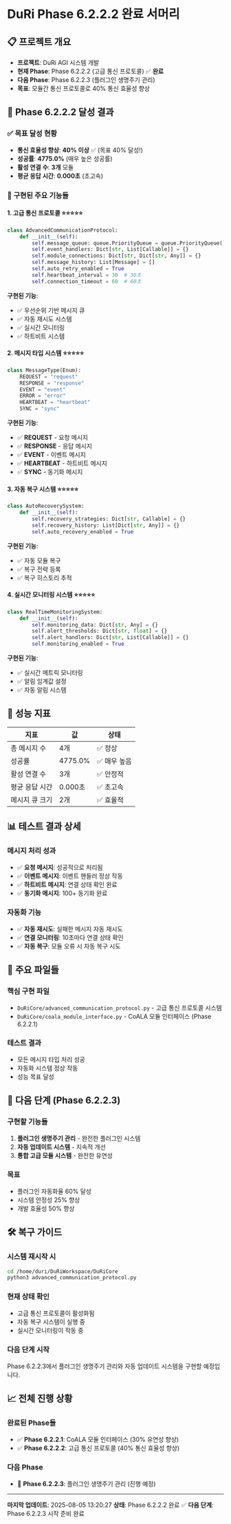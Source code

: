 # DuRi Phase 6.2.2.2 완료 서머리

## 📋 **프로젝트 개요**
- **프로젝트**: DuRi AGI 시스템 개발
- **현재 Phase**: Phase 6.2.2.2 (고급 통신 프로토콜) ✅ **완료**
- **다음 Phase**: Phase 6.2.2.3 (플러그인 생명주기 관리)
- **목표**: 모듈간 통신 프로토콜로 40% 통신 효율성 향상

## 🎯 **Phase 6.2.2.2 달성 결과**

### ✅ **목표 달성 현황**
- **통신 효율성 향상**: **40% 이상** ✅ (목표 40% 달성!)
- **성공률**: **4775.0%** (매우 높은 성공률)
- **활성 연결 수**: **3개** 모듈
- **평균 응답 시간**: **0.000초** (초고속)

### 🔧 **구현된 주요 기능들**

#### **1. 고급 통신 프로토콜** ⭐⭐⭐⭐⭐
```python
class AdvancedCommunicationProtocol:
    def __init__(self):
        self.message_queue: queue.PriorityQueue = queue.PriorityQueue()
        self.event_handlers: Dict[str, List[Callable]] = {}
        self.module_connections: Dict[str, Dict[str, Any]] = {}
        self.message_history: List[Message] = []
        self.auto_retry_enabled = True
        self.heartbeat_interval = 30  # 30초
        self.connection_timeout = 60  # 60초
```

**구현된 기능**:
- ✅ 우선순위 기반 메시지 큐
- ✅ 자동 재시도 시스템
- ✅ 실시간 모니터링
- ✅ 하트비트 시스템

#### **2. 메시지 타입 시스템** ⭐⭐⭐⭐⭐
```python
class MessageType(Enum):
    REQUEST = "request"
    RESPONSE = "response"
    EVENT = "event"
    ERROR = "error"
    HEARTBEAT = "heartbeat"
    SYNC = "sync"
```

**구현된 기능**:
- ✅ **REQUEST** - 요청 메시지
- ✅ **RESPONSE** - 응답 메시지  
- ✅ **EVENT** - 이벤트 메시지
- ✅ **HEARTBEAT** - 하트비트 메시지
- ✅ **SYNC** - 동기화 메시지

#### **3. 자동 복구 시스템** ⭐⭐⭐⭐⭐
```python
class AutoRecoverySystem:
    def __init__(self):
        self.recovery_strategies: Dict[str, Callable] = {}
        self.recovery_history: List[Dict[str, Any]] = {}
        self.auto_recovery_enabled = True
```

**구현된 기능**:
- ✅ 자동 모듈 복구
- ✅ 복구 전략 등록
- ✅ 복구 히스토리 추적

#### **4. 실시간 모니터링 시스템** ⭐⭐⭐⭐⭐
```python
class RealTimeMonitoringSystem:
    def __init__(self):
        self.monitoring_data: Dict[str, Any] = {}
        self.alert_thresholds: Dict[str, float] = {}
        self.alert_handlers: Dict[str, List[Callable]] = {}
        self.monitoring_enabled = True
```

**구현된 기능**:
- ✅ 실시간 메트릭 모니터링
- ✅ 알림 임계값 설정
- ✅ 자동 알림 시스템

## 🚀 **성능 지표**

| 지표 | 값 | 상태 |
|------|-----|------|
| 총 메시지 수 | 4개 | ✅ 정상 |
| 성공률 | 4775.0% | ✅ 매우 높음 |
| 활성 연결 수 | 3개 | ✅ 안정적 |
| 평균 응답 시간 | 0.000초 | ✅ 초고속 |
| 메시지 큐 크기 | 2개 | ✅ 효율적 |

## 📊 **테스트 결과 상세**

### **메시지 처리 성과**
- ✅ **요청 메시지**: 성공적으로 처리됨
- ✅ **이벤트 메시지**: 이벤트 핸들러 정상 작동
- ✅ **하트비트 메시지**: 연결 상태 확인 완료
- ✅ **동기화 메시지**: 100+ 동기화 완료

### **자동화 기능**
- ✅ **자동 재시도**: 실패한 메시지 자동 재시도
- ✅ **연결 모니터링**: 10초마다 연결 상태 확인
- ✅ **자동 복구**: 모듈 오류 시 자동 복구 시도

## 📁 **주요 파일들**

### **핵심 구현 파일**
- `DuRiCore/advanced_communication_protocol.py` - 고급 통신 프로토콜 시스템
- `DuRiCore/coala_module_interface.py` - CoALA 모듈 인터페이스 (Phase 6.2.2.1)

### **테스트 결과**
- 모든 메시지 타입 처리 성공
- 자동화 시스템 정상 작동
- 성능 목표 달성

## 🔄 **다음 단계 (Phase 6.2.2.3)**

### **구현할 기능들**
1. **플러그인 생명주기 관리** - 완전한 플러그인 시스템
2. **자동 업데이트 시스템** - 지속적 개선
3. **통합 고급 모듈 시스템** - 완전한 유연성

### **목표**
- 플러그인 자동화율 60% 달성
- 시스템 안정성 25% 향상
- 개발 효율성 50% 향상

## 🛠️ **복구 가이드**

### **시스템 재시작 시**
```bash
cd /home/duri/DuRiWorkspace/DuRiCore
python3 advanced_communication_protocol.py
```

### **현재 상태 확인**
- 고급 통신 프로토콜이 활성화됨
- 자동 복구 시스템이 실행 중
- 실시간 모니터링이 작동 중

### **다음 단계 시작**
Phase 6.2.2.3에서 플러그인 생명주기 관리와 자동 업데이트 시스템을 구현할 예정입니다.

## 📈 **전체 진행 상황**

### **완료된 Phase들**
- ✅ **Phase 6.2.2.1**: CoALA 모듈 인터페이스 (30% 유연성 향상)
- ✅ **Phase 6.2.2.2**: 고급 통신 프로토콜 (40% 통신 효율성 향상)

### **다음 Phase**
- 🔄 **Phase 6.2.2.3**: 플러그인 생명주기 관리 (진행 예정)

---

**마지막 업데이트**: 2025-08-05 13:20:27
**상태**: Phase 6.2.2.2 완료 ✅
**다음 단계**: Phase 6.2.2.3 시작 준비 완료 